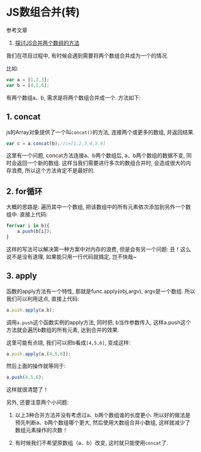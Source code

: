 # JS数组合并(转)

参考文章

1. [探讨JS合并两个数组的方法](http://www.cnblogs.com/Being-a-runner-up/p/5627166.html)

我们在项目过程中, 有时候会遇到需要将两个数组合并成为一个的情况. 

比如: 

```js
var a = [1,2,3];
var b = [4,5,6];
```

有两个数组a、b, 需求是将两个数组合并成一个. 方法如下: 

## 1. concat

js的Array对象提供了一个叫`concat()`的方法, 连接两个或更多的数组, 并返回结果. 

```js
var c = a.concat(b);//c=[1,2,3,4,5,6]
```

这里有一个问题, concat方法连接a、b两个数组后, a、b两个数组的数据不变, 同时会返回一个新的数组. 这样当我们需要进行多次的数组合并时, 会造成很大的内存浪费, 所以这个方法肯定不是最好的. 

## 2. for循环

大概的思路是: 遍历其中一个数组, 把该数组中的所有元素依次添加到另外一个数组中. 直接上代码: 

```js
for(var i in b){
    a.push(b[i]);
}
```

这样的写法可以解决第一种方案中对内存的浪费, 但是会有另一个问题: 丑！这么说不是没有道理, 如果能只用一行代码就搞定, 岂不快哉~

## 3. apply

函数的apply方法有一个特性, 那就是func.apply(obj,argv), argv是一个数组. 所以我们可以利用这点, 直接上代码: 

```js
a.push.apply(a,b);
```

调用`a.push`这个函数实例的apply方法, 同时把, b当作参数传入, 这样a.push这个方法就会遍历b数组的所有元素, 达到合并的效果. 

这里可能有点绕, 我们可以把b看成`[4,5,6]`, 变成这样: 

```js
a.push.apply(a,[4,5,6]);
```

然后上面的操作就等同于: 

```js
a.push(4,5,6);
```

这样就很清楚了！

另外, 还要注意两个小问题: 

1. 以上3种合并方法并没有考虑过a、b两个数组谁的长度更小. 所以好的做法是预先判断a、b两个数组哪个更大, 然后使用大数组合并小数组, 这样就减少了数组元素操作的次数！

2. 有时候我们不希望原数组（a、b）改变, 这时就只能使用`concat`了. 

